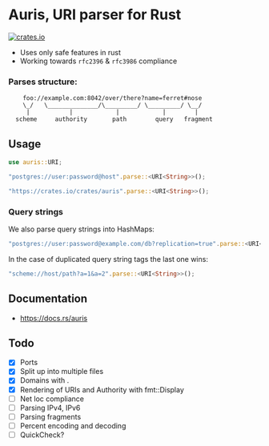 # Auris, URI parser for Rust

[![crates.io](https://img.shields.io/crates/v/auris.svg)](https://crates.io/crates/auris)

- Uses only safe features in rust
- Working towards `rfc2396` & `rfc3986` compliance

### Parses structure:

```notrust
    foo://example.com:8042/over/there?name=ferret#nose
    \_/   \______________/\_________/ \_________/ \__/
     |           |            |            |        |
  scheme     authority       path        query   fragment
```


## Usage

```rust
use auris::URI;

"postgres://user:password@host".parse::<URI<String>>();

"https://crates.io/crates/auris".parse::<URI<String>>();
```

### Query strings

We also parse query strings into HashMaps:

```rust
"postgres://user:password@example.com/db?replication=true".parse::<URI<String>>();
```

In the case of duplicated query string tags the last one wins:
```rust
"scheme://host/path?a=1&a=2".parse::<URI<String>>();
```

## Documentation
- https://docs.rs/auris

## Todo

- [x] Ports
- [x] Split up into multiple files
- [x] Domains with .
- [x] Rendering of URIs and Authority with fmt::Display
- [ ] Net loc compliance
- [ ] Parsing IPv4, IPv6
- [ ] Parsing fragments
- [ ] Percent encoding and decoding
- [ ] QuickCheck?

